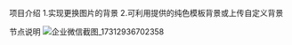 项目介绍
1.实现更换图片的背景
2.可利用提供的纯色模板背景或上传自定义背景

节点说明
![企业微信截图_17312936702358](https://github.com/user-attachments/assets/5cc60dd4-f0fd-4431-b2fe-92a72199e0a8)
